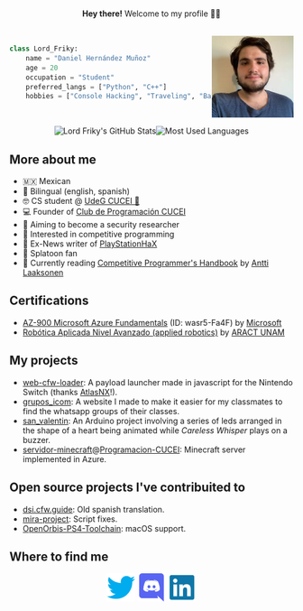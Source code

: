 <br>
<p align="center"><b>Hey there!</b> Welcome to my profile 👋🏻</p>
<br>
<img align="right" width=145 src="./res/me.jpeg">

```python
class Lord_Friky:
    name = "Daniel Hernández Muñoz"
    age = 20
    occupation = "Student"
    preferred_langs = ["Python", "C++"]
    hobbies = ["Console Hacking", "Traveling", "Basketball"]
```
<br>

<p align="center"><img alt="Lord Friky's GitHub Stats" height=130 src="https://github-readme-stats.vercel.app/api?username=lordfriky&show_icons=true&theme=nord"><img alt="Most Used Languages" height=130 src="https://github-readme-stats.vercel.app/api/top-langs/?username=lordfriky&layout=compact&theme=nord"></p>

## More about me
- 🇲🇽 Mexican
- 💬 Bilingual (english, spanish)
- 🤓 CS student @ [UdeG CUCEI 🦁](http://www.cucei.udg.mx)
- 💻 Founder of [Club de Programación CUCEI](https://programacion-cucei.club)
- 🐛 Aiming to become a security researcher
- 🎈 Interested in competitive programming
- 📝 Ex-News writer of [PlayStationHaX](https://playstationhax.xyz/)
- 🦑 Splatoon fan
- 📖 Currently reading [Competitive Programmer's Handbook](https://github.com/pllk/cphb) by [Antti Laaksonen](https://github.com/pllk)

## Certifications
- [AZ-900 Microsoft Azure Fundamentals](https://portal.certiport.com/Portal/Pages/CredentialVerification.aspx) (ID: wasr5-Fa4F) by [Microsoft](https://docs.microsoft.com/en-us/learn/certifications/exams/az-900)
- [Robótica Aplicada Nivel Avanzado (applied robotics)](http://lordfriky.github.io/repo/certs/robotica_aract.pdf) by [ARACT UNAM](https://roboticamexicana.org)

## My projects
- [web-cfw-loader](https://github.com/lordfriky/web-cfw-loader): A payload launcher made in javascript for the Nintendo Switch (thanks [AtlasNX](https://github.com/AtlasNX)!).
- [grupos_icom](https://github.com/lordfriky/grupos_icom): A website I made to make it easier for my classmates to find the whatsapp groups of their classes.
- [san_valentin](https://github.com/lordfriky/san_valentin): An Arduino project involving a series of leds arranged in the shape of a heart being animated while *Careless Whisper* plays on a buzzer.
- [servidor-minecraft](https://github.com/Programacion-CUCEI/servidor-minecraft)@[Programacion-CUCEI](https://github.com/Programacion-CUCEI): Minecraft server implemented in Azure.

## Open source projects I've contribuited to
- [dsi.cfw.guide](https://github.com/cfw-guide/dsi.cfw.guide): Old spanish translation.
- [mira-project](https://github.com/OpenOrbis/mira-project): Script fixes.
- [OpenOrbis-PS4-Toolchain](https://github.com/OpenOrbis/OpenOrbis-PS4-Toolchain): macOS support.

## Where to find me

<p align="center">
<a href="https://twitter.com/lord_friky"><img width=50 src="./res/icons/twitter.png"></a>
<a href="https://discord.com/users/345757056277413889"><img width=50 src="./res/icons/discord.png"></a>
<a href="https://www.linkedin.com/in/daniel-hdezm/"><img width=50 src="./res/icons/linkedin.png"></a>
</p>
